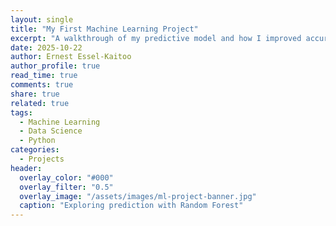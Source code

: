 ```yaml
---
layout: single
title: "My First Machine Learning Project"
excerpt: "A walkthrough of my predictive model and how I improved accuracy using feature engineering."
date: 2025-10-22
author: Ernest Essel-Kaitoo
author_profile: true
read_time: true
comments: true
share: true
related: true
tags: 
  - Machine Learning
  - Data Science
  - Python
categories: 
  - Projects
header:
  overlay_color: "#000"
  overlay_filter: "0.5"
  overlay_image: "/assets/images/ml-project-banner.jpg"
  caption: "Exploring prediction with Random Forest"
---
```

